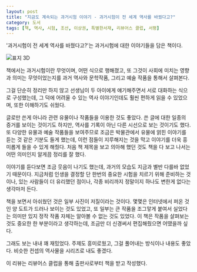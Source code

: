```yaml
---
layout: post
title: "지금도 계속되는 과거시험 이야기 - 과거시험이 전 세계 역사를 바꿨다고?"
category: 도서
tags: [책, 역사, 시험, 조선, 이상권, 특별한서재, 리뷰어스 클럽, 서평]
---
```


'과거시험이 전 세계 역사를 바꿨다고?'는
과거시험에 대한 이야기들을 담은 책이다.

![표지 3D](https://lh3.googleusercontent.com/3s8WsMhgPf_Y3KeGTw71qH5g7oZGK0J-he5RNiMAGoFD_Fgky52dKlTkxsW-PmkFL6thz-sCdI3jTA=s480)

책에서는 과거시험이란 무엇이며,
어떤 식으로 행해졌고,
또 그것이 사회에 미치는 영향과 의미는 무엇이었는지를
과거 역사와 문학작품, 그리고 예술 작품을 통해서 살펴본다.

그걸 단순히 정리만 하지 않고
선생님이 두 아이에게 얘기해주면서
서로 대화하는 식으로 구성했는데,
그 덕에 어려울 수 있는 역사 이야기인데도 훨씬 편하게 읽을 수 있었으며,
또한 이해하기도 쉬웠다.

글로만 쓴게 아니라 관련 유물이나 작품들을 이용한 것도 좋았다.
쓴 글에 대한 일종의 증거를 보이는 것이기도 하지만,
역사를 기록이 아닌 다른 시선으로 보는 것이기도 했다.
또 다양한 유물과 예술 작품들을 보여주므로
조금은 박물관에서 유물에 얽힌 이야기를 듣는 것 같은 기분도 들게 했는데,
이런 점들이 지루해지는 것을 막고
이야기를 더욱 흥미롭게 들을 수 있게 해줬다.
처음 책 제목을 보고 의아해 했던 것도 책을 다 보고 나서는 어떤 의미인지 알게끔 정리를 잘 했다.

이야기를 듣다보면 조금 웃음이 나기도 했는데,
과거의 모습도 지금과 별반 다를바 없었기 때문이다.
지금처럼 인생을 결정할 단 한번의 중요한 시험을 치르기 위해 준비하는 것이나,
있는 사람들이 더 유리했던 점이나,
각종 비리까지 정말이지 하나도 변한게 없다는 생각마저 든다.

책을 보면서 아쉬웠던 것은 일부 사진이 저질이라는 것이다.
몇몇은 인터넷에서 퍼온 것인 양 도트가 드러나 보이는 것도 있었고,
또 일부는 큰 작품을 조그맣게 붙여서
실었다는 의미만 있지 정작 작품 자체는 알아볼 수 없는 것도 있었다.
이 책은 작품을 살펴보는것도 중요한 한 부분이라고 생각하는데,
조금만 더 신경써서 편집해줬으면 어땠을까 싶다.

그래도 보는 내내 꽤 재밌었다.
주제도 흥미로웠고,
그걸 풀어내는 방식이나 내용도 좋았다.
비슷한 컨셉의 역사물을 시리즈로 내도 좋겠다.



<div class="im im-info">
이 리뷰는 리뷰어스 클럽을 통해 출판사로부터 책을 받고 작성했다.
</div>
